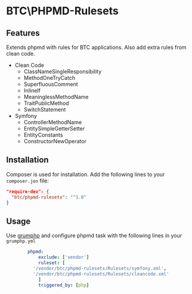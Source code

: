 # BTC\PHPMD-Rulesets

## Features

Extends phpmd with rules for BTC applications. Also add extra rules from clean code.

* Clean Code
    * ClassNameSingleResponsibility
    * MethodOneTryCatch
    * SuperfluousComment
    * InlineIf
    * MeaninglessMethodName
    * TraitPublicMethod
    * SwitchStatement
* Symfony
    * ControllerMethodName
    * EntitySimpleGetterSetter
    * EntityConstants
    * ConstructorNewOperator
    
## Installation

Composer is used for installation. Add the following lines to your ```composer.jon``` file:
```json
"require-dev": {
  "btc/phpmd-rulesets": "^1.0"
}
```

## Usage

Use [grumphp](https://github.com/phpro/grumphp) and configure phpmd task with the following lines in your ```grumphp.yml```
```yaml
        phpmd:
            exclude: ['vendor']
            ruleset: [
	      '/vendor/btc/phpmd-rulesets/Rulesets/symfony.xml',
	      '/vendor/btc/phpmd-rulesets/Rulesets/cleancode.xml'
            ]
            triggered_by: [php]

```
